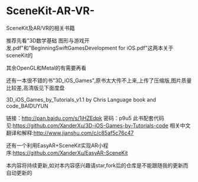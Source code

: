# SceneKit-AR-VR-
SceneKit及AR/VR的相关书籍

推荐先看"3D数学基础 图形与游戏开发.pdf"和"BeginningSwiftGamesDevelopment for iOS.pdf"这两本关于sceneKit的

其余OpenGL和Metal的有需要再看


还有一本很不错的书"3D_iOS_Games",原书太大传不上来,上传了压缩版,图片质量比较差,高清版见下面度盘

3D_iOS_Games_by_Tutorials_v1.1 by Chris Language book and code_BAIDUYUN

链接：http://pan.baidu.com/s/1jHZEdpk 密码：p9u5
此书配套代码见:https://github.com/XanderXu/3D-iOS-Games-by-Tutorials-code
相关中文翻译和解释:http://www.jianshu.com/c/c85af5c76c47


还有一个利用EasyAR+SceneKit实现AR小程序:https://github.com/XanderXu/EasyAR-SceneKit

本内容将持续更新,如对本内容感兴趣请star,fork后的仓库是不能跟随我的更新而自动更新的
